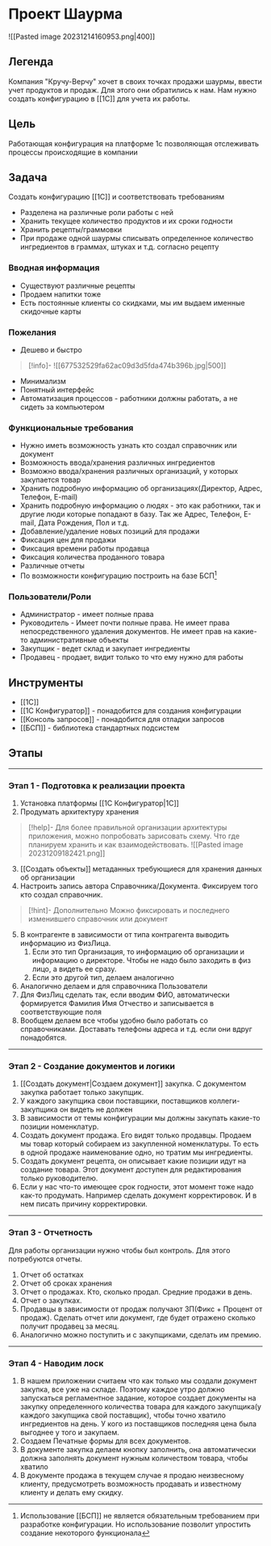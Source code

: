 # Проект  Шаурма

![[Pasted image 20231214160953.png|400]]
## Легенда
Компания "Кручу-Верчу" хочет в своих точках продажи шаурмы, ввести учет продуктов и продаж. Для этого они обратились к нам. Нам нужно создать конфигурацию в [[1С]] для учета их работы.
## Цель
Работающая конфигурация на платформе 1с позволяющая отслеживать процессы происходящие в компании
## Задача
Создать конфигурацию [[1С]] и соответствовать требованиям
- Разделена на различные роли работы с ней
- Хранить текущее количество продуктов и их сроки годности
- Хранить рецепты/граммовки 
- При продаже одной шаурмы списывать определенное количество ингредиентов в граммах, штуках и т.д. согласно рецепту
### Вводная информация
- Существуют различные рецепты
- Продаем напитки тоже
- Есть постоянные клиенты со скидками, мы им выдаем именные скидочные карты
### Пожелания
- Дешево и быстро
> [!info]-
> ![[677532529fa62ac09d3d5fda474b396b.jpg|500]]
- Минимализм
- Понятный интерфейс
- Автоматизация процессов - работники должны работать, а не сидеть за компьютером
### Функциональные требования
- Нужно иметь возможность узнать кто создал справочник или документ
- Возможность ввода/хранения различных ингредиентов
- Возможно ввода/хранения различных организаций, у которых закупается товар
- Хранить подробную информацию об организациях(Директор, Адрес, Телефон, E-mail)
- Хранить подробную информацию о людях - это как работники, так и другие люди которые попадают в базу. Так же Адрес, Телефон, E-mail, Дата Рождения, Пол и т.д.
- Добавление/удаление новых позиций для продажи
- Фиксация цен для продажи
- Фиксация времени работы продавца
- Фиксация количества проданного товара
- Различные отчеты
- По возможности конфигурацию построить на базе БСП[^1]

[^1]: Использование [[БСП]] не является обязательным требованием при разработке конфигурации. 
	Но использование позволит упростить создание некоторого функционала


### Пользователи/Роли
- Администратор - имеет полные права
- Руководитель - Имеет почти полные права. Не имеет права непосредственного удаления документов. Не имеет прав на какие-то административные объекты
- Закупщик - ведет склад и закупает ингредиенты
- Продавец - продает, видит только то что ему нужно для работы
## Инструменты
- [[1С]]
- [[1C Конфигуратор]] - понадобится для создания конфигурации
- [[Консоль запросов]] - понадобится для отладки запросов
- [[БСП]] - библиотека стандартных подсистем
## Этапы
***
### Этап 1 - Подготовка к реализации проекта
1. Установка платформы [[1C Конфигуратор|1C]] 
2. Продумать архитектуру хранения 
> [!help]-
> Для более правильной организации архитектуры приложения, можно попробовать зарисовать схему. Что где планируем хранить и как взаимодействовать.
> ![[Pasted image 20231209182421.png]]
3. [[Создать объекты]] метаданных требующиеся для хранения данных об организации
4. Настроить запись автора Справочника/Документа. Фиксируем того кто создал справочник. 
>[!hint]- Дополнительно
>Можно фиксировать и последнего изменившего справочник или документ
5. В контрагенте в зависимости от типа контрагента выводить информацию из ФизЛица. 
	1. Если это тип Организация, то информацию об организации и информацию о директоре. Чтобы не надо было заходить в физ лицо, а видеть ее сразу.
	2. Если это другой тип, делаем аналогично
6. Аналогично делаем и для справочника Пользователи
7. Для ФизЛиц сделать так, если вводим ФИО, автоматически формируется Фамилия Имя Отчество и записывается в соответствующие поля
8. Вообщем делаем все чтобы удобно было работать со справочниками. Доставать телефоны адреса и т.д. если они вдруг понадобятся.
***
### Этап 2 - Создание документов и логики
1. [[Создать документ|Создаем документ]] закупка. С документом закупка работает только закупщик. 
2. У каждого закупщика свои поставщики, поставщиков коллеги-закупщика он видеть не должен
3. В зависимости от темы конфигурации мы должны закупать какие-то позиции номенклатур.
4. Создать документ продажа. Его видят только продавцы. Продаем мы товар который собираем из закупленной номенклатуры.  То есть в одной продаже наименование одно, но тратим мы ингредиенты. 
5. Создать документ рецепта, он описывает какие позиции идут на создание товара. Этот документ доступен для редактирования только руководителю.
6. Если у нас что-то имеющее срок годности, этот момент тоже надо как-то продумать. Например сделать документ корректировок. И в нем писать причину корректировки. 
***
### Этап 3 - Отчетность
Для работы организации нужно чтобы был контроль. Для этого потребуются отчеты.
1. Отчет об остатках
2. Отчет об сроках хранения
3. Отчет о продажах. Кто, сколько продал. Средние продажи в день.
4. Отчет о закупках. 
5. Продавцы в зависимости от продаж получают ЗП(Фикс + Процент от продаж). Сделать отчет или документ, где будет отражено сколько получит продавец за месяц.
6. Аналогично можно поступить и с закупщиками, сделать им премию. 
***
### Этап 4 - Наводим лоск
1. В нашем приложении считаем что как только мы создали документ закупка, все уже на складе. Поэтому каждое утро должно запускаться регламентное задание, которое создает документы на закупку определенного количества товара для каждого закупщика(у каждого закупщика свой поставщик), чтобы точно хватило ингредиентов на день. У кого из поставщиков последняя цена была выгоднее у того и закупаем. 
2. Создаем Печатные формы для всех документов. 
3. В документе закупка делаем кнопку заполнить, она автоматически должна заполнять документ нужным количеством товара, чтобы хватило 
4. В документе продажа в текущем случае я продаю неизвесному клиенту, предусмотреть возможность продавать и известному клиенту и делать ему скидку.

